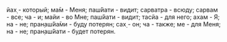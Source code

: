 йах̣ - который; ма̄м - Меня; паш́йати - видит; сарватра - всюду; сарвам - все; ча - и; майи - во Мне; паш́йати - видит; тасйа - для него; ахам - Я; на - не; пран̣аш́йа̄ми - буду потерян; сах̣ - он; ча - также; ме - для Меня; на - не; пран̣аш́йати - будет потерян.